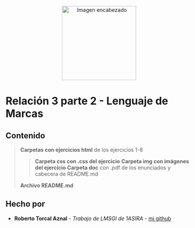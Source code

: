 <p align="center">
  <img src="img/title.jpg" alt="Imagen encabezado" height="200">
</p>

# Relación 3 parte 2 - Lenguaje de Marcas
## Contenido

>  **Carpetas con ejercicios html** de los ejercicios 1-8
>  >  **Carpeta css con .css del ejercicio**
>  >  **Carpeta img con imágenes del ejercicio**
>  **Carpeta doc** con .pdf de los enunciados y cabecera de README.md
>    
>  **Archivo README.md**

## Hecho por

* **Roberto Torcal Aznal** - *Trabajo de LMSGI de 1ASIRA* - [mi github](https://github.com/torcalaznalroberto)
